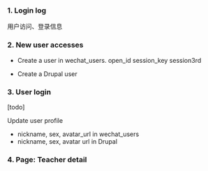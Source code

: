 
### 1. Login log

用户访问、登录信息




### 2. New user accesses

- Create a user in wechat_users.
    open_id
    session_key
    session3rd

- Create a Drupal user


### 3. User login

[todo]

Update user profile

- nickname, sex, avatar_url in wechat_users
- nickname, sex, avatar url in Drupal



### 4. Page: Teacher detail



